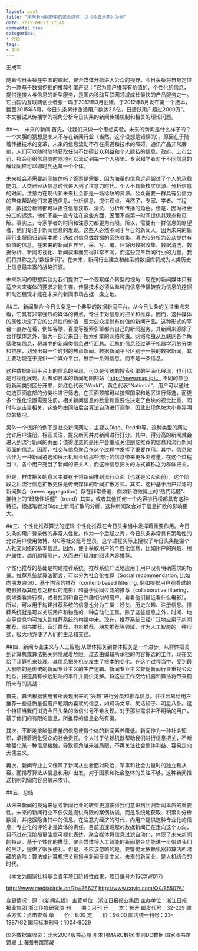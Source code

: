 ```yaml
---
layout: post
title: "未来新闻视野中的聚合媒体：以《今日头条》为例"
date: 2015-09-23 17:41
comments: true
categories: 
- 评论
tags:
- 学术
---
```



王成军 

随着今日头条在中国的崛起，聚合媒体开始进入公众的视野。今日头条将自身定位为一款基于数据挖掘的推荐引擎产品：“它为用户推荐有价值的、个性化的信息，提供连接人与信息的新型服务，是国内移动互联网领域成长最快的产品服务之一。它由国内互联网创业者张一鸣于2012年3月创建，于2012年8月发布第一个版本，截至2015年5月，今日头条累计激活用户数达2.5亿，日活跃用户超过2000万”。本文尝试从传播学的视角分析今日头条的新闻传播机制和相关的理论问题。

##一、	未来的新闻
首先，让我们来做一个思想实验。未来的新闻是什么样子的？一个大胆的猜想是未来不存在新闻行业（当然，这个设想是错误的）。原因在于随着传播技术的变革，未来的信息流动不存在渠道和技术的障碍。通讯产品非常廉价，人们可以随时随地获取任何不妨碍公众利益和个人隐私的信息。政府、上市公司、社会组织信息随时随地可以流动到每一个人那里。专家和学者对于不同信息的解读同样可以即时到达每一个个体。

未来社会还需要新闻媒体吗？答案是需要，因为海量的信息远远超过了个人的承载能力。人类已经从信息时代进入到了注意力时代。个人不具备核实信源、分析信息的时间。注意力在现代和未来社会都是一场稀缺的资源。公众需要一群具有公信力的群体帮助他们来遴选信息、分析信息、提供观点。当然了，专家、学者、工程师、数据分析师都可以担任信息获取、清洗、分析和传播的角色。但是，因为社会分工的远远，他们不能一直专注在这些方面，因而不能第一时间提供其观点和见解。事实上，专家学者的时间和注意力都更为有限。所以，需要有一群信息的瞭望者，他们专注于新闻信息的发现。这些人必然不同于今日的新闻人，因为未来的新闻行业将回归新闻本质：通过对信息或数据的系统收集、清洗和分析为公众提供有价值的信息。在未来的新闻世界里，采、写、编、评将因数据收集、数据清洗、数据分析、新闻可视化、新闻叙事而变得非常不同。而这些变革新闻行业的力量，我们将其称之为“数据新闻”。在未来，新闻行业建立和维系的数据库将成为人类历史上信息最丰富的战略资源。

未来新闻的思想实验为我们提供了一个观察媒介转型的视角：现在的新闻媒体只有适应未来媒体的要求才能生存。传播技术必须从单纯的信息传播转变为信息的挖掘和动态展现才能在未来的新闻市场占据一席之地。

##二、新闻聚合
今日头条是一个典型的数据新闻平台。从今日头条的关注重点来看，它具有非常强烈的媒体的特点，专注于对信息的把关和推荐。因而，这种媒体的属性决定了它的公共性的价值：要为公众提供有价值的新闻产品。这种形式的平台一直存在着，例如谷歌、百度等搜索引擎都有自己的新闻服务。其新闻来源除了合作媒体之外，很大一部分来自于搜索引擎的网络爬虫。网络爬虫从互联网各个角落收集信息，将其中的新闻类信息进行汇总。汇总的信息经过基于机器学习的分类和排序，划分出每一个时刻的热点新闻。数据新闻平台区别于一般的数据新闻，其主要功能在于提供一个媒介平台，展示一系列信息，而不是一条信息。

这种数据新闻平台上的信息的展现，可以是传统的搜索引擎的平面化展现，也可以是可视化展现。后者如日本的新闻地图网站（http://newsmap.jp）。 不同的颜色将新闻类别区分开来，如红色代表“World”，黄色代表“National”，用户可以通过勾选页面底部的分类栏进行筛选，在页面顶部可以按照国家和地区进行筛选，而更多个性化设置需要注册。相关新闻信息的数量和重要性决定了色块的视觉比重，同时与点击量相关，这些均由网站后台算法自动进行调整，因此出现色块大小差异明显的情况。

另外一个很好的例子是社交新闻网站，主要以Digg、Reddit等。这种类型的网站允许用户注册、相互关注、提交新闻并对新闻进行打分。其中，得分高的新闻就会进入到流行新闻的页面；值得注意的是用户会重点关注朋友推荐的信息和流行新闻页面的信息。因而，社交与信息聚合在这个过程中发挥了重要作用。其中，信息聚合作为一种新闻遴选和展示机制会给那些流行的信息带来更多浏览量。在这个过程当中，各个用户充当了新闻的把关人，而这种信息把关的方式被称之为群体把关。

但是，群体把关的意义主要在于将新闻推到流行页面（也就是公众面前），这个阶段之后流行信息扩散更像是传统媒体的新闻扩散方式。其实，这种基于用户过滤的新闻聚合（news aggregation）存在非常普遍，例如新浪微博上的“热门话题”、推特上的“趋势性话题”（trend）其实，或者其他任何一个内容排行榜都具有这种特征。根据笔者对Digg上新闻扩散的分析，这种新闻聚合对于信息扩散的影响更大。

##三、个性化推荐算法的逻辑
个性化推荐在今日头条当中发挥着重要作用。今日头条的用户登录做的非常人性化。作为一个后起之秀，今日头条非常具有策略性的允许用户使用微博、QQ等社交账号登录。这个过程实际上授权了今日头条挖掘个人社交网络的基本信息。因而，便于获取用户的个性化信息，比如用户的兴趣、用户属性。越用越懂用户，从而进行精准的阅读内容推荐。

个性化推荐的基础是构建推荐系统。推荐系统广泛地应用于用户没有明确需求的场景。推荐系统就算法而言，可以分为社会化推荐（Social recommendation, 比如向朋友咨询）、基于内容的推荐（content-based filtering, 例如根据用户观看过的电影推荐其他与之相似的电影）和基于协同过滤的推荐（collaborative filtering，例如查看排行榜，或者找到和自己兴趣相似的用户，看看他们最近看什么电影）。所以，可以用于构建推荐系统的信息也分为三类：好友、历史兴趣、注册信息。推荐系统就是可以关联用户和物品的一种自动化工具。除了这些信息之外，时间、地点等信息均可加入到推荐系统的构建中来。现在，推荐系统已经广泛地应用于新闻推荐、图书推荐、音乐推荐、电影推荐、朋友推荐等领域，作为人工智能的一种形式，极大地方便了人们的生活和交往。

##四、新闻专业主义与人工智能
从媒体把关到群体把关是一个进步，从群体把关到计算机或算法把关则隐藏着危险。过去由编辑所承担的内容拣选的工作，现在交给了计算机来处理。其信息把关机制发生了根本的变化。在这个过程当中，受到最大影响的是传统的新闻专业主义的生产逻辑。新闻专业主义督促新闻行业重视公众利益，报道具有长远影响的事件并提供见解。将这些工作交给机器和算法将带来前所未有的挑战：

首先，算法根据使用者所表现出来的“兴趣”进行分类和推荐信息。往往容易给用户推荐一些低质量但用户短期内喜欢的信息，如鸡汤文章、笑话段子、明星八卦。这个特征当我们浏览今日头条的微信公号不难发现。对于那些需求并不明确的用户，基于他们的有限的信息，所推荐的信息必然有偏。

其次，不断地接触低质量的信息使得个体的新闻素养降低。新闻作为一种社会知识，承担着涵化受众的社会责任。个人过于依赖机器帮助我们进行信息把关，不断地强化某一种信息接触，导致视角越来越局限，不再关注社会整体利益、容易走向犬儒主义。

再次，新闻专业主义保障了新闻从业者面对政治、军事和社会力量时的独立和从容。而推荐算法从信息和用户出发，对于国家和社会整体的关注不够，这种新闻推送机制的偏向容易带来攻讦。

##五、总结

从未来新闻的视角来思考新闻行业的转型更加使得我们意识到回归新闻本质的重要性。未来的新闻行业不仅仅是提供有限的案例访谈，而是系统地获取、积累并分析数据，并挖掘隐含其中的信息。在注意力经济的时代，向用户提供这种专业化的信息、专业化的评论才是媒体的责任。目前迅速崛起的数据新闻正在走向这个方向，只不过在现阶段更注重可视化表达。聚合媒体将信息过滤自动化，体现了未来新闻的特点。基于个性化的推荐，聚合媒体将人工智能的新闻整合功能进一步带进我们的生活，提供了很多便利。但是，不应该忽略的是，要警惕太依赖机器和算法所潜藏的危险：算法或计算机把关有损与新闻专业主义。未来的新闻业，是人机结合的时代。


（本文为国家社科基金青年项目阶段性成果，项目编号为15CXW017）

         


http://www.mediacircle.cn/?p=26627
http://www.cqvip.com/QK/85507A/

变更情况：原：《新闻实践》
主管单位：浙江日报报业集团
主办单位：浙江日报报业集团 浙江传媒研究院
刊　　期：月刊
开　　本：16开
邮发代号：32-229
联系方式：点击查看
单　　价：8.00
定　　价：96.00
国内统一刊号：33-1387/G2
国际标准刊号：1004-9029

国外数据库收录：北大2004版核心期刊
本刊MARC数据 本刊DC数据
国家图书馆馆藏 上海图书馆馆藏